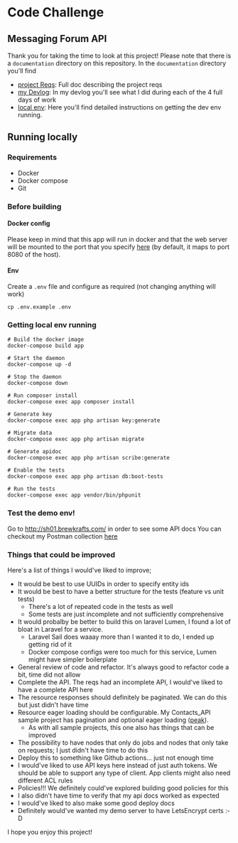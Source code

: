 # Code Challenge
## Messaging Forum API

Thank you for taking the time to look at this project! Please note that there
is a `documentation` directory on this repository. In the `documentation` directory
you'll find
* [project Reqs](./documentation/laravel-message-board-api.md): Full doc describing
  the project reqs
* [my Devlog](./documentation/devlog/log.md): In my devlog you'll see what I did during
  each of the 4 full days of work
* [local env](./documentation/deploy/local.md): Here you'll find detailed instructions
  on getting the dev env running.

## Running locally
### Requirements
* Docker
* Docker compose
* Git

### Before building
#### Docker config
Please keep in mind that this app will run in docker and that the web server will be
mounted to the port that you specify [here](https://github.com/bkRodrigo/story-forum/blob/main/docker-compose.yml#L39)
(by default, it maps to port 8080 of the host).

#### Env
Create a `.env` file and configure as required (not changing anything will work)
```
cp .env.example .env
```

### Getting local env running
```
# Build the docker image
docker-compose build app

# Start the daemon
docker-compose up -d

# Stop the daemon
docker-compose down

# Run composer install
docker-compose exec app composer install

# Generate key
docker-compose exec app php artisan key:generate

# Migrate data
docker-compose exec app php artisan migrate

# Generate apidoc
docker-compose exec app php artisan scribe:generate

# Enable the tests
docker-compose exec app php artisan db:boot-tests

# Run the tests
docker-compose exec app vendor/bin/phpunit
```

### Test the demo env!
Go to http://sh01.brewkrafts.com/ in order to see some API docs
You can checkout my Postman collection [here](documentation/Story-Forum.postman_collection.json)

### Things that could be improved
Here's a list of things I would've liked to improve;
* It would be best to use UUIDs in order to specify entity ids
* It would be best to have a better structure for the tests (feature vs unit
  tests)
    * There's a lot of repeated code in the tests as well
    * Some tests are just incomplete and not sufficiently comprehensive
* It would probalby be better to build this on laravel Lumen, I found a lot of
  bloat in Laravel for a service.
    * Laravel Sail does waaay more than I wanted it to do, I ended up getting rid
      of it
    * Docker compose configs were too much for this service, Lumen might have
      simpler boilerplate
* General review of code and refactor. It's always good to refactor code a bit,
  time did not allow
* Complete the API. The reqs had an incomplete API, I would've liked to have a
  complete API here
* The resource responses should definitely be paginated. We can do this but just
  didn't have time
* Resource eager loading should be configurable. My Contacts_API sample project
  has pagination and optional eager loading ([peak](https://github.com/bkRodrigo/Contacts_API/blob/main/app/Http/Controllers/ResourceAbstractClass.php#L55)).
    * As with all sample projects, this one also has things that can be improved
* The possibility to have nodes that only do jobs and nodes that only take on
  requests; I just didn't have time to do this
* Deploy this to something like Github actions... just not enough time
* I would've liked to use API keys here instead of just auth tokens. We should
  be able to support any type of client. App clients might also need different
  ACL rules
* Policies!!! We definitely could've explored building good policies for this
* I also didn't have time to verify that my api docs worked as expected
* I would've liked to also make some good deploy docs
* Definitely would've wanted my demo server to have LetsEncrypt certs :-D
  
I hope you enjoy this project!
